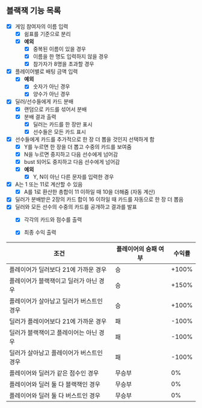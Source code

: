 ## 블랙잭 기능 목록 

- [x] 게임 참여자의 이름 입력  
    - [x] 쉼표를 기준으로 분리
    - [x] **예외** 
        - [x] 중복된 이름이 있을 경우
        - [x] 이름을 한 명도 입력하지 않을 경우  
        - [x] 참가자가 8명을 초과할 경우
- [x] 플레이어별로 배팅 금액 입력
    - [x] **예외**
        - [x] 숫자가 아닌 경우
        - [x] 양수가 아닌 경우
- [x] 딜러/선수들에게 카드 분배  
    - [x] 랜덤으로 카드를 섞어서 분배  
    - [x] 분배 결과 출력  
        - [x] 딜러는 카드를 한 장만 표시
        - [x] 선수들은 모든 카드 표시  
- [x] 선수들에게 카드를 추가적으로 한 장 더 뽑을 것인지 선택하게 함 
    - [x] Y를 누르면 한 장을 더 뽑고 수중의 카드를 보여줌  
    - [x] N을 누르면 중지하고 다음 선수에게 넘어감
    - [x] bust 되어도 중지하고 다음 선수에게 넘어감
    - [x] **예외**
        - [x] Y, N이 아닌 다른 문자를 입력한 경우
- [x] A는 1 또는 11로 계산할 수 있음
    - [x] A를 1로 환산한 총합이 11 이하일 때 10을 더해줌 (자동 계산)
- [x] 딜러가 분배받은 2장의 카드 합이 16 이하일 때 카드를 자동으로 한 장 더 뽑음
- [x] 딜러와 모든 선수의 수중의 카드를 공개하고 결과를 발표
    - [x] 각각의 카드와 점수를 출력
    - [X] 최종 수익 출력
    

| 조건                                     | 플레이어의 승패 여부| 수익률 |
| ---------------------------------------- | --------------|------ |
| 플레이어가 딜러보다 21에 가까운 경우     | 승  |+100%                 |
| 플레이어가 블랙잭이고 딜러가 아닌 경우   | 승  |+150%                 |
| 플레이어가 살아남고 딜러가 버스트인 경우 | 승  |+100%                 |
| 딜러가 플레이어보다 21에 가까운 경우     | 패  |-100%                 |
| 딜러가 블랙잭이고 플레이어는 아닌 경우   | 패  |-100%                 |
| 딜러가 살아남고 플레이어가 버스트인 경우 | 패  |-100%                 |
| 플레이어와 딜러가 같은 점수인 경우       | 무승부  |0%             |
| 플레이어와 딜러 둘 다 블랙잭인 경우      | 무승부  |0%             |
| 플레이어와 딜러 둘 다 버스트인 경우      | 무승부  |0%             |
